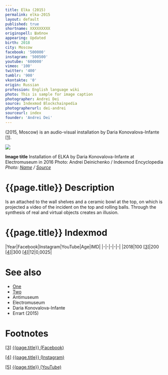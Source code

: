 ```yaml
---
title: Elka (2015)
permalink: elka-2015
layout: default
published: true
shortname: XXXXXXXXX
originspell: Шаблон
appearing: Updated
birth: 2018
city: Moscow
facebook: '500000'
instagram: '500500'
youtube: '600000'
vimeo: '100'
twitter: '400'
tumblr: '900'
vkontakte: '0'
origin: Russian
profession: English language wiki
photo: This is sample for image caption
photographer: Andrei Dei
source: Indexmod Blockchainpedia
photographerurl: dei-andrei
sourceurl: index
founder: 'Andrei Dei'
---
```


(2015, Moscow) is an audio-visual installation by Daria Konovalova-Infante <span id="a1">[\[1\]](#f1)</span>.

![](/encyclopedia/images/image-name.jpg)

**Image title**
Installation of ELKA by Daria Konovalova-Infante at Electromuseum in 2016
Photo: Andrei Deinichenko / Indexmod Encyclopedia
*Photo: [Name](index) / [Source](index)*

# {{page.title}} Description

Is an attached to the wall shelves and a ceramic bowl at the top, on which is projected a video of the incident on the top and rolling balls. Through the synthesis of real and virtual objects creates an illusion.

# {{page.title}} Indexmod

|Year|Facebook|Instagram|YouTube|Age|IMD|
|-|-|-|-|-|
|2018|100 <span id="a3">[\[3\]](#f3)</span>|200 <span id="a4">[\[4\]](#f4)</span>|300 <span id="a4">[\[4\]](#f4)</span>|12|0,0025|


# See also

+ [One](index)
+ [Two](index)
+ Antimuseum
+ Electromuseum
+ Daria Konovalova-Infante
+ Errart (2015)

# Footnotes

[[3]](#a3) <span id="f3"></span> [{{page.title}} (Facebook)](index)

[[4]](#a4) <span id="f4"></span> [{{page.title}} (Instagram)](index)

[[5]](#a5) <span id="f5"></span> [{{page.title}} (YouTube)](index)

